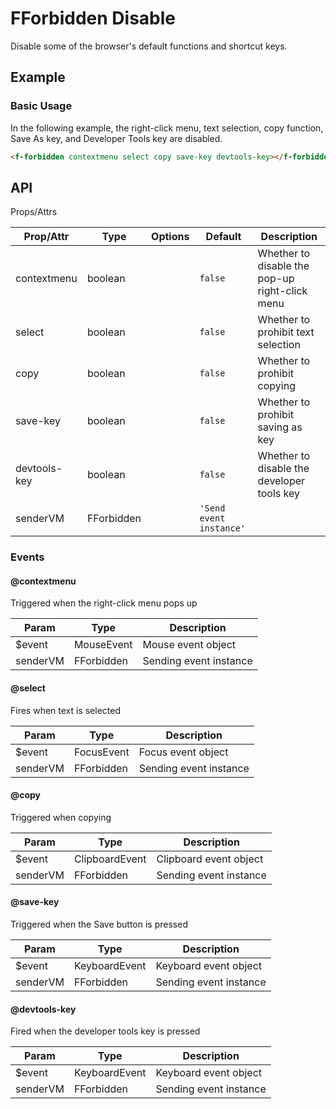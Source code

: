 <!-- This README.md is automatically generated based on api.yaml and docs/*.md for easy reference on GitHub and NPM. If you need to modify it, please view the source file -->

# FForbidden Disable

Disable some of the browser's default functions and shortcut keys.

## Example
### Basic Usage

In the following example, the right-click menu, text selection, copy function, Save As key, and Developer Tools key are disabled.

``` html
<f-forbidden contextmenu select copy save-key devtools-key></f-forbidden>
```

## API
Props/Attrs

| Prop/Attr | Type | Options | Default | Description |
| --------- | ---- | ------- | ------- | ----------- |
| contextmenu | boolean | | `false` | Whether to disable the pop-up right-click menu |
| select | boolean | | `false` | Whether to prohibit text selection |
| copy | boolean | | `false` | Whether to prohibit copying |
| save-key | boolean | | `false` | Whether to prohibit saving as key |
| devtools-key | boolean | | `false` | Whether to disable the developer tools key |
| senderVM | FForbidden | | `'Send event instance'` | |

### Events

#### @contextmenu

Triggered when the right-click menu pops up

| Param | Type | Description |
| ----- | ---- | ----------- |
| $event | MouseEvent | Mouse event object |
| senderVM | FForbidden | Sending event instance |

#### @select

Fires when text is selected

| Param | Type | Description |
| ----- | ---- | ----------- |
| $event | FocusEvent | Focus event object |
| senderVM | FForbidden | Sending event instance |

#### @copy

Triggered when copying

| Param | Type | Description |
| ----- | ---- | ----------- |
| $event | ClipboardEvent | Clipboard event object |
| senderVM | FForbidden | Sending event instance |

#### @save-key

Triggered when the Save button is pressed

| Param | Type | Description |
| ----- | ---- | ----------- |
| $event | KeyboardEvent | Keyboard event object |
| senderVM | FForbidden | Sending event instance |

#### @devtools-key

Fired when the developer tools key is pressed

| Param | Type | Description |
| ----- | ---- | ----------- |
| $event | KeyboardEvent | Keyboard event object |
| senderVM | FForbidden | Sending event instance |